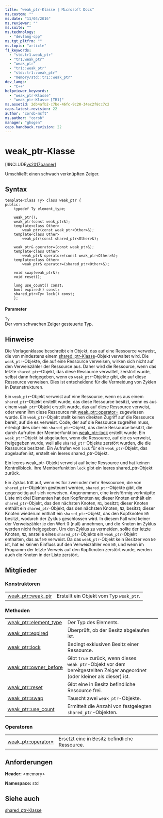 ```yaml
---
title: "weak_ptr-Klasse | Microsoft Docs"
ms.custom: ""
ms.date: "11/04/2016"
ms.reviewer: ""
ms.suite: ""
ms.technology: 
  - "devlang-cpp"
ms.tgt_pltfrm: ""
ms.topic: "article"
f1_keywords: 
  - "std.tr1.weak_ptr"
  - "tr1.weak_ptr"
  - "weak_ptr"
  - "tr1::weak_ptr"
  - "std::tr1::weak_ptr"
  - "memory/std::tr1::weak_ptr"
dev_langs: 
  - "C++"
helpviewer_keywords: 
  - "weak_ptr-Klasse"
  - "weak_ptr-Klasse [TR1]"
ms.assetid: 2db4afb2-c7be-46fc-9c20-34ec2f8cc7c2
caps.latest.revision: 22
author: "corob-msft"
ms.author: "corob"
manager: "ghogen"
caps.handback.revision: 22
---
```

# weak_ptr-Klasse
[!INCLUDE[vs2017banner](../assembler/inline/includes/vs2017banner.md)]

Umschließt einen schwach verknüpften Zeiger.  
  
## Syntax  
  
```  
template<class Ty> class weak_ptr {  
public:  
    typedef Ty element_type;  
  
    weak_ptr();  
    weak_ptr(const weak_ptr&);  
    template<class Other>  
        weak_ptr(const weak_ptr<Other>&);  
    template<class Other>  
        weak_ptr(const shared_ptr<Other>&);  
  
    weak_ptr& operator=(const weak_ptr&);  
    template<class Other>  
        weak_ptr& operator=(const weak_ptr<Other>&);  
    template<class Other>  
        weak_ptr& operator=(shared_ptr<Other>&);  
  
    void swap(weak_ptr&);  
    void reset();  
  
    long use_count() const;  
    bool expired() const;  
    shared_ptr<Ty> lock() const;  
    };  
```  
  
#### Parameter  
 `Ty`  
 Der vom schwachen Zeiger gesteuerte Typ.  
  
## Hinweise  
 Die Vorlagenklasse beschreibt ein Objekt, das auf eine Ressource verweist, die von mindestens einem [shared\_ptr\-Klasse](../standard-library/shared-ptr-class.md)\-Objekt verwaltet wird.  Die `weak_ptr`\-Objekte, die auf eine Ressource verweisen, wirken sich nicht auf den Verweiszähler der Ressource aus.  Daher wird die Ressource, wenn das letzte `shared_ptr`\-Objekt, das diese Ressource verwaltet, zerstört wurde, selbst dann freigegeben, wenn es `weak_ptr`\-Objekte gibt, die auf diese Ressource verweisen.  Dies ist entscheidend für die Vermeidung von Zyklen in Datenstrukturen.  
  
 Ein `weak_ptr`\-Objekt verweist auf eine Ressource, wenn es aus einem `shared_ptr`\-Objekt erstellt wurde, das diese Ressource besitzt, wenn es aus einem `weak_ptr`\-Objekt erstellt wurde, das auf diese Ressource verweist, oder wenn ihm diese Ressource mit [weak\_ptr::operator\=](../Topic/weak_ptr::operator=.md) zugewiesen wurde.  Ein `weak_ptr`\-Objekt stellt keinen direkten Zugriff auf die Ressource bereit, auf die es verweist.  Code, der auf die Ressource zugreifen muss, erledigt dies über ein `shared_ptr`\-Objekt, das diese Ressource besitzt, die durch Aufrufen der Memberfunktion [weak\_ptr::lock](../Topic/weak_ptr::lock.md) erstellt wurde.  Ein `weak_ptr`\-Objekt ist abgelaufen, wenn die Ressource, auf die es verweist, freigegeben wurde, weil alle `shared_ptr`\-Objekte zerstört wurden, die die Ressource besitzen.  Ein Aufrufen von `lock` für ein `weak_ptr`\-Objekt, das abgelaufen ist, erstellt ein leeres shared\_ptr\-Objekt.  
  
 Ein leeres weak\_ptr\-Objekt verweist auf keine Ressource und hat keinen Kontrollblock.  Ihre Memberfunktion `lock` gibt ein leeres shared\_ptr\-Objekt zurück.  
  
 Ein Zyklus tritt auf, wenn es für zwei oder mehr Ressourcen, die von `shared_ptr`\-Objekten gesteuert werden, `shared_ptr`\-Objekte gibt, die gegenseitig auf sich verweisen.  Angenommen, eine kreisförmig verknüpfte Liste mit drei Elementen hat den Kopfknoten `N0`; dieser Knoten enthält ein `shared_ptr`\-Objekt, das den nächsten Knoten, `N1`, besitzt; dieser Knoten enthält ein `shared_ptr`\-Objekt, das den nächsten Knoten, `N2`, besitzt; dieser Knoten wiederum enthält ein `shared_ptr`\-Objekt, das den Kopfknoten `N0` besitzt, wodurch der Zyklus geschlossen wird.  In diesem Fall wird keiner der Verweiszähler je den Wert 0 \(null\) annehmen, und die Knoten im Zyklus werden nicht freigegeben.  Um den Zyklus zu vermeiden, sollte der letzte Knoten, `N2`, anstelle eines `shared_ptr`\-Objekts ein `weak_ptr`\-Objekt enthalten, das auf `N0` verweist.  Da das `weak_ptr`\-Objekt kein Besitzer von `N0` ist, hat es keinen Einfluss auf den Verweiszähler von `N0`, und wenn im Programm der letzte Verweis auf den Kopfknoten zerstört wurde, werden auch die Knoten in der Liste zerstört.  
  
## Mitglieder  
  
### Konstruktoren  
  
|||  
|-|-|  
|[weak\_ptr::weak\_ptr](../Topic/weak_ptr::weak_ptr.md)|Erstellt ein Objekt vom Typ `weak_ptr`.|  
  
### Methoden  
  
|||  
|-|-|  
|[weak\_ptr::element\_type](../Topic/weak_ptr::element_type.md)|Der Typ des Elements.|  
|[weak\_ptr::expired](../Topic/weak_ptr::expired.md)|Überprüft, ob der Besitz abgelaufen ist.|  
|[weak\_ptr::lock](../Topic/weak_ptr::lock.md)|Bedingt exklusiven Besitz einer Ressource.|  
|[weak\_ptr::owner\_before](../Topic/weak_ptr::owner_before.md)|Gibt `true` zurück, wenn dieses `weak_ptr`\-Objekt vor dem bereitgestellten Zeiger angeordnet \(oder kleiner als dieser\) ist.|  
|[weak\_ptr::reset](../Topic/weak_ptr::reset.md)|Gibt eine in Besitz befindliche Ressource frei.|  
|[weak\_ptr::swap](../Topic/weak_ptr::swap.md)|Tauscht zwei `weak_ptr`\-Objekte.|  
|[weak\_ptr::use\_count](../Topic/weak_ptr::use_count.md)|Ermittelt die Anzahl von festgelegten `shared_ptr`\-Objekten.|  
  
### Operatoren  
  
|||  
|-|-|  
|[weak\_ptr::operator\=](../Topic/weak_ptr::operator=.md)|Ersetzt eine in Besitz befindliche Ressource.|  
  
## Anforderungen  
 **Header:** \<memory\>  
  
 **Namespace:** std  
  
## Siehe auch  
 [shared\_ptr\-Klasse](../standard-library/shared-ptr-class.md)